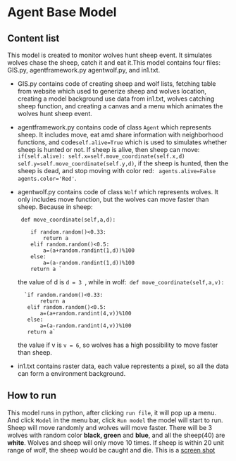 # Agent Base Model

## Content list
This model is created to monitor wolves hunt sheep event. It simulates wolves chase the sheep, catch it and eat it.This model contains four files: GIS.py, agentframework.py agentwolf.py, and in1.txt.

- GIS.py contains code of creating sheep and wolf lists, fetching table from website which used to generize sheep and wolves location, creating a model background use data from in1.txt, wolves catching sheep function,  and creating a canvas and a menu which animates the wolves hunt sheep event.

- agentframework.py contains code of class `Agent` which represents sheep. It includes move, eat amd share information with neighborhood functions, and code`self.alive=True` which is used to simulates whether sheep is hunted or not. If sheep is alive, then sheep can move: ```if(self.alive):
           self.x=self.move_coordinate(self.x,d)
           self.y=self.move_coordinate(self.y,d)```, if the sheep is hunted, then the sheep is dead, and stop moving with color red: ` agents.alive=False
         agents.color='Red'`.

- agentwolf.py contains code of class `Wolf` which represents wolves. It only includes move function, but the wolves can move faster than sheep. Because in sheep:
    
   ` def move_coordinate(self,a,d):`
     
          if random.random()<0.33:
              return a
          elif random.random()<0.5:
              a=(a+random.randint(1,d))%100
          else:
              a=(a-random.randint(1,d))%100
          return a `

   the value of d is `d = 3 `, while in wolf:``` def move_coordinate(self,a,v):```
       
        `if random.random()<0.33:
             return a
         elif random.random()<0.5:
             a=(a+random.randint(4,v))%100
         else:
             a=(a-random.randint(4,v))%100
         return a`

   the value if v is `v = 6`, so wolves has a high possibility to move faster than sheep.

- in1.txt contains raster data, each value represtents a pixel, so all the data can form a environment background.

## How to run
This model runs in python, after clicking `run file`, it will pop up a menu. And click `Model` in the menu bar, click `Run model` the model will start to run. Sheep will move randomly and wolves will move faster. There will be 3 wolves with random color **black, green** and **blue**, and all the sheep(40) are **white**. Wolves and sheep will only move 10 times. If sheep is within 20 unit range of wolf, the sheep would be caught and die. This is a [screen shot](hunting.png)
